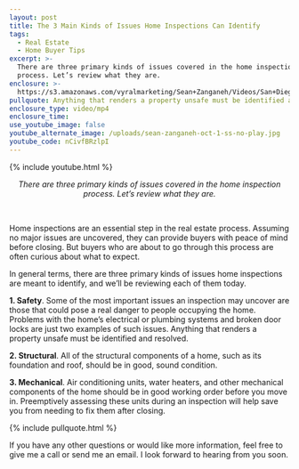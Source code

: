```yaml
---
layout: post
title: The 3 Main Kinds of Issues Home Inspections Can Identify
tags:
  - Real Estate
  - Home Buyer Tips
excerpt: >-
  There are three primary kinds of issues covered in the home inspection
  process. Let’s review what they are.
enclosure: >-
  https://s3.amazonaws.com/vyralmarketing/Sean+Zanganeh/Videos/San+Diego%252C+CA+Real+Estate+-+The+3+Main+Kinds+of+Issues+Home+Inspections+Can+Identify.mp4
pullquote: Anything that renders a property unsafe must be identified and resolved.
enclosure_type: video/mp4
enclosure_time:
use_youtube_image: false
youtube_alternate_image: /uploads/sean-zanganeh-oct-1-ss-no-play.jpg
youtube_code: nCivfBRzlpI
---
```


{% include youtube.html %}

<center><em>There are three primary kinds of issues covered in the home inspection process. Let&rsquo;s review what they are.</em></center>

&nbsp;

Home inspections are an essential step in the real estate process. Assuming no major issues are uncovered, they can provide buyers with peace of mind before closing. But buyers who are about to go through this process are often curious about what to expect.

In general terms, there are three primary kinds of issues home inspections are meant to identify, and we’ll be reviewing each of them today.

**1. Safety**. Some of the most important issues an inspection may uncover are those that could pose a real danger to people occupying the home. Problems with the home’s electrical or plumbing systems and broken door locks are just two examples of such issues. Anything that renders a property unsafe must be identified and resolved.

**2. Structural**. All of the structural components of a home, such as its foundation and roof, should be in good, sound condition.

**3. Mechanical**. Air conditioning units, water heaters, and other mechanical components of the home should be in good working order before you move in. Preemptively assessing these units during an inspection will help save you from needing to fix them after closing.

{% include pullquote.html %}

If you have any other questions or would like more information, feel free to give me a call or send me an email. I look forward to hearing from you soon.